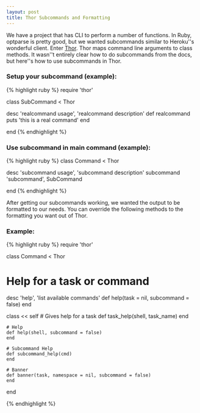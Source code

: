 ```yaml
---
layout: post
title: Thor Subcommands and Formatting
---
```


We have a project that has CLI to perform a number of functions. 
In Ruby, optparse is pretty good, but we wanted subcommands similar to Heroku''s wonderful
client. Enter [Thor](https://github.com/wycats/thor 'Thor'). Thor maps command line arguments to class methods.
It wasn''t entirely clear how to do subcommands from the docs, but here''s how to use subcommands in Thor.

### Setup your subcommand (example):
{% highlight ruby %}
require 'thor'

class SubCommand < Thor

  desc 'realcommand usage', 'realcommand description'
  def realcommand
    puts 'this is a real command'
  end

end
{% endhighlight %}

### Use subcommand in main command (example):
{% highlight ruby %}
class Command < Thor

  desc 'subcommand usage', 'subcommand description'
  subcommand 'subcommand', SubCommand

end
{% endhighlight %}

After getting our subcommands working, we wanted the output to be formatted to our needs. You can override the following methods to the formatting you want out of Thor.

### Example:
{% highlight ruby %}
require 'thor'

class Command < Thor

  # Help for a task or command
  desc 'help', 'list available commands'
  def help(task = nil, subcommand = false)
  end
    
  class << self
    # Gives help for a task
    def task_help(shell, task_name)
    end 

    # Help
    def help(shell, subcommand = false)
    end

    # Subcommand Help
    def subcommand_help(cmd)
    end

    # Banner
    def banner(task, namespace = nil, subcommand = false)
    end
end

{% endhighlight %}
